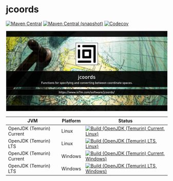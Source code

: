 jcoords
===

[![Maven Central](https://img.shields.io/maven-central/v/com.io7m.jcoords/com.io7m.jcoords.svg?style=flat-square)](http://search.maven.org/#search%7Cga%7C1%7Cg%3A%22com.io7m.jcoords%22)
[![Maven Central (snapshot)](https://img.shields.io/nexus/s/com.io7m.jcoords/com.io7m.jcoords?server=https%3A%2F%2Fs01.oss.sonatype.org&style=flat-square)](https://s01.oss.sonatype.org/content/repositories/snapshots/com/io7m/jcoords/)
[![Codecov](https://img.shields.io/codecov/c/github/io7m/jcoords.svg?style=flat-square)](https://codecov.io/gh/io7m/jcoords)

![com.io7m.jcoords](./src/site/resources/jcoords.jpg?raw=true)

| JVM | Platform | Status |
|-----|----------|--------|
| OpenJDK (Temurin) Current | Linux | [![Build (OpenJDK (Temurin) Current, Linux)](https://img.shields.io/github/actions/workflow/status/io7m/jcoords/main.linux.temurin.current.yml)](https://github.com/io7m/jcoords/actions?query=workflow%3Amain.linux.temurin.current)|
| OpenJDK (Temurin) LTS | Linux | [![Build (OpenJDK (Temurin) LTS, Linux)](https://img.shields.io/github/actions/workflow/status/io7m/jcoords/main.linux.temurin.lts.yml)](https://github.com/io7m/jcoords/actions?query=workflow%3Amain.linux.temurin.lts)|
| OpenJDK (Temurin) Current | Windows | [![Build (OpenJDK (Temurin) Current, Windows)](https://img.shields.io/github/actions/workflow/status/io7m/jcoords/main.windows.temurin.current.yml)](https://github.com/io7m/jcoords/actions?query=workflow%3Amain.windows.temurin.current)|
| OpenJDK (Temurin) LTS | Windows | [![Build (OpenJDK (Temurin) LTS, Windows)](https://img.shields.io/github/actions/workflow/status/io7m/jcoords/main.windows.temurin.lts.yml)](https://github.com/io7m/jcoords/actions?query=workflow%3Amain.windows.temurin.lts)|
